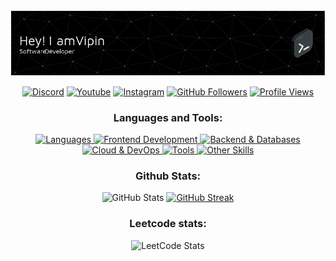 
<img src="https://raw.githubusercontent.com/v1pinx/v1pinx/refs/heads/main/header.png" alt="Here is a little bit about me!">

<p align="center">
  <a href="https://discord.gg/v1pinx"><img alt="Discord" src="https://img.shields.io/badge/-Discord-7289DA?style=for-the-badge&logo=discord&logoColor=white"/></a>
  <a href="https://www.youtube.com/@solved.youtube"><img alt="Youtube" src="https://img.shields.io/badge/-Youtube-FF0000?style=for-the-badge&logo=youtube&logoColor=white"/></a>
  <a href="https://www.instagram.com/v1pinx/"><img alt="Instagram" src="https://img.shields.io/badge/Instagram-E4405F?style=for-the-badge&logo=instagram&logoColor=white"/></a>
  <a href="https://github.com/v1pinx"><img alt="GitHub Followers" src="https://img.shields.io/github/followers/thinkright20?color=236ad3&style=for-the-badge&logo=github&label=Follow"/></a>
  <a href="https://github.com/v1pinx">
    <img src="https://komarev.com/ghpvc/?username=v1pinx&style=for-the-badge&color=brightgreen" alt="Profile Views">
  </a>
</p>




<h3 align="center">Languages and Tools:</h3>
<p align="center">
  <a href="https://github.com/v1pinx">
    <img src="https://skillicons.dev/icons?i=c,cpp,java,python,javascript,typescript&perline=6" alt="Languages">
    <img src="https://skillicons.dev/icons?i=html,css,tailwind,react,next,vite&perline=6" alt="Frontend Development">
    <img src="https://skillicons.dev/icons?i=nodejs,express,fastapi,mongodb,mysql,postgres&perline=6" alt="Backend & Databases">
    <img src="https://skillicons.dev/icons?i=aws,gcp,firebase,docker,vercel,replit&perline=6" alt="Cloud & DevOps">
    <img src="https://skillicons.dev/icons?i=git,github,gitlab,vscode,powershell,postman&perline=6" alt="Tools">
    <img src="https://skillicons.dev/icons?i=linkedin,discord,kali,linux,jquery&perline=5" alt="Other Skills">
  </a>
</p>


<h3 align="center">Github Stats:</h3>
<p align="center">
  <img height="200px" src="https://github-readme-stats.vercel.app/api?username=v1pinx&hide_border=true&show_icons=true&count_private=true&theme=gruvbox&bg_color=151515" alt="GitHub Stats">
  <a href="https://github.com/v1pinx">      
    <img title="GitHub Streak" src="https://github-readme-streak-stats.herokuapp.com/?user=v1pinx&theme=dark&hide_border=true&stroke=f53b3b" alt="GitHub Streak">
  </a> 
</p>
<h3 align="center">Leetcode stats:</h3>

<p align="center">
  <img src="https://leetcard.jacoblin.cool/v1pin?theme=dark&font=Gilda%20Display&ext=heatmap" alt="LeetCode Stats">
</p>
